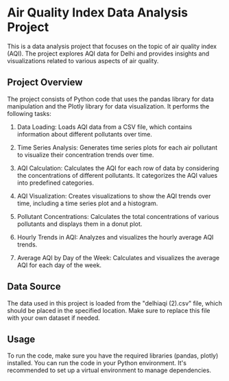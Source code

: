 # Air Quality Index Data Analysis Project

This is a data analysis project that focuses on the topic of air quality index (AQI). The project explores AQI data for Delhi and provides insights and visualizations related to various aspects of air quality.

## Project Overview

The project consists of Python code that uses the pandas library for data manipulation and the Plotly library for data visualization. It performs the following tasks:

1. Data Loading: Loads AQI data from a CSV file, which contains information about different pollutants over time.

2. Time Series Analysis: Generates time series plots for each air pollutant to visualize their concentration trends over time.

3. AQI Calculation: Calculates the AQI for each row of data by considering the concentrations of different pollutants. It categorizes the AQI values into predefined categories.

4. AQI Visualization: Creates visualizations to show the AQI trends over time, including a time series plot and a histogram.

5. Pollutant Concentrations: Calculates the total concentrations of various pollutants and displays them in a donut plot.

6. Hourly Trends in AQI: Analyzes and visualizes the hourly average AQI trends.

7. Average AQI by Day of the Week: Calculates and visualizes the average AQI for each day of the week.

## Data Source

The data used in this project is loaded from the "delhiaqi (2).csv" file, which should be placed in the specified location. Make sure to replace this file with your own dataset if needed.

## Usage

To run the code, make sure you have the required libraries (pandas, plotly) installed. You can run the code in your Python environment. It's recommended to set up a virtual environment to manage dependencies.
